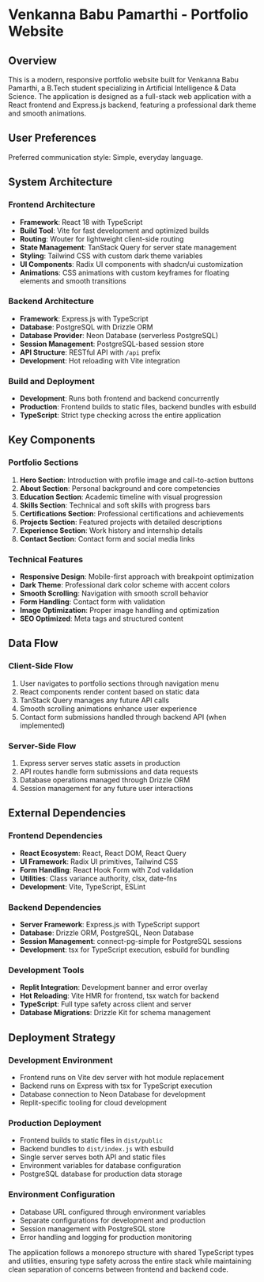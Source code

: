 # Venkanna Babu Pamarthi - Portfolio Website

## Overview

This is a modern, responsive portfolio website built for Venkanna Babu Pamarthi, a B.Tech student specializing in Artificial Intelligence & Data Science. The application is designed as a full-stack web application with a React frontend and Express.js backend, featuring a professional dark theme and smooth animations.

## User Preferences

Preferred communication style: Simple, everyday language.

## System Architecture

### Frontend Architecture
- **Framework**: React 18 with TypeScript
- **Build Tool**: Vite for fast development and optimized builds
- **Routing**: Wouter for lightweight client-side routing
- **State Management**: TanStack Query for server state management
- **Styling**: Tailwind CSS with custom dark theme variables
- **UI Components**: Radix UI components with shadcn/ui customization
- **Animations**: CSS animations with custom keyframes for floating elements and smooth transitions

### Backend Architecture
- **Framework**: Express.js with TypeScript
- **Database**: PostgreSQL with Drizzle ORM
- **Database Provider**: Neon Database (serverless PostgreSQL)
- **Session Management**: PostgreSQL-based session store
- **API Structure**: RESTful API with `/api` prefix
- **Development**: Hot reloading with Vite integration

### Build and Deployment
- **Development**: Runs both frontend and backend concurrently
- **Production**: Frontend builds to static files, backend bundles with esbuild
- **TypeScript**: Strict type checking across the entire application

## Key Components

### Portfolio Sections
1. **Hero Section**: Introduction with profile image and call-to-action buttons
2. **About Section**: Personal background and core competencies
3. **Education Section**: Academic timeline with visual progression
4. **Skills Section**: Technical and soft skills with progress bars
5. **Certifications Section**: Professional certifications and achievements
6. **Projects Section**: Featured projects with detailed descriptions
7. **Experience Section**: Work history and internship details
8. **Contact Section**: Contact form and social media links

### Technical Features
- **Responsive Design**: Mobile-first approach with breakpoint optimization
- **Dark Theme**: Professional dark color scheme with accent colors
- **Smooth Scrolling**: Navigation with smooth scroll behavior
- **Form Handling**: Contact form with validation
- **Image Optimization**: Proper image handling and optimization
- **SEO Optimized**: Meta tags and structured content

## Data Flow

### Client-Side Flow
1. User navigates to portfolio sections through navigation menu
2. React components render content based on static data
3. TanStack Query manages any future API calls
4. Smooth scrolling animations enhance user experience
5. Contact form submissions handled through backend API (when implemented)

### Server-Side Flow
1. Express server serves static assets in production
2. API routes handle form submissions and data requests
3. Database operations managed through Drizzle ORM
4. Session management for any future user interactions

## External Dependencies

### Frontend Dependencies
- **React Ecosystem**: React, React DOM, React Query
- **UI Framework**: Radix UI primitives, Tailwind CSS
- **Form Handling**: React Hook Form with Zod validation
- **Utilities**: Class variance authority, clsx, date-fns
- **Development**: Vite, TypeScript, ESLint

### Backend Dependencies
- **Server Framework**: Express.js with TypeScript support
- **Database**: Drizzle ORM, PostgreSQL, Neon Database
- **Session Management**: connect-pg-simple for PostgreSQL sessions
- **Development**: tsx for TypeScript execution, esbuild for bundling

### Development Tools
- **Replit Integration**: Development banner and error overlay
- **Hot Reloading**: Vite HMR for frontend, tsx watch for backend
- **TypeScript**: Full type safety across client and server
- **Database Migrations**: Drizzle Kit for schema management

## Deployment Strategy

### Development Environment
- Frontend runs on Vite dev server with hot module replacement
- Backend runs on Express with tsx for TypeScript execution
- Database connection to Neon Database for development
- Replit-specific tooling for cloud development

### Production Deployment
- Frontend builds to static files in `dist/public`
- Backend bundles to `dist/index.js` with esbuild
- Single server serves both API and static files
- Environment variables for database configuration
- PostgreSQL database for production data storage

### Environment Configuration
- Database URL configured through environment variables
- Separate configurations for development and production
- Session management with PostgreSQL store
- Error handling and logging for production monitoring

The application follows a monorepo structure with shared TypeScript types and utilities, ensuring type safety across the entire stack while maintaining clean separation of concerns between frontend and backend code.